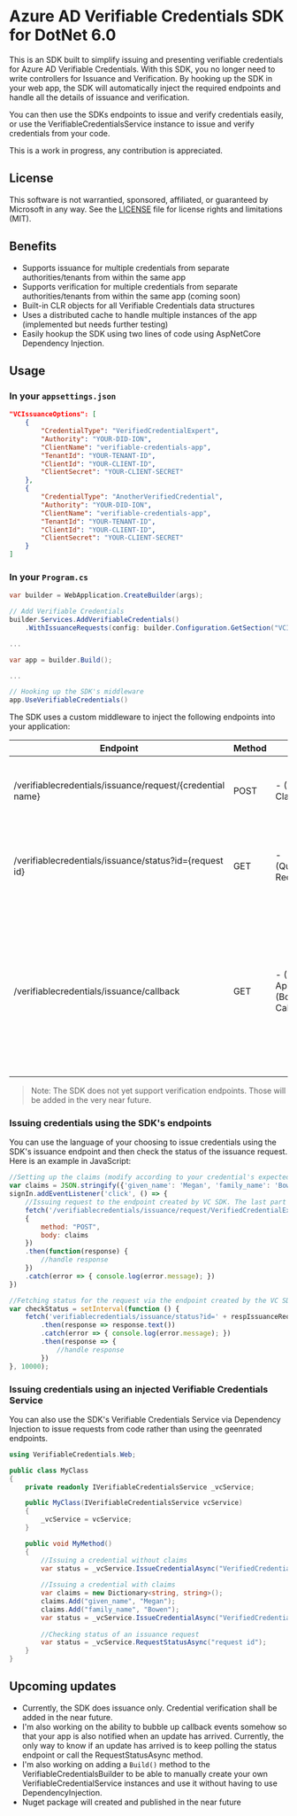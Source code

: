 # Azure AD Verifiable Credentials SDK for DotNet 6.0

This is an SDK built to simplify issuing and presenting verifiable credentials for Azure AD Verifiable Credentials.
With this SDK, you no longer need to write controllers for Issuance and Verification. By hooking up the SDK in your web app, the SDK will automatically inject the required endpoints and handle all the details of issuance and verification.

You can then use the SDKs endpoints to issue and verify credentials easily, or use the VerifiableCredentialsService instance to issue and verify credentials from your code.

This is a work in progress, any contribution is appreciated.

## License
This software is not warrantied, sponsored, affiliated, or guaranteed by Microsoft in any way.
See the [LICENSE](LICENSE.md) file for license rights and limitations (MIT).

## Benefits
- Supports issuance for multiple credentials from separate authorities/tenants from within the same app
- Supports verification for multiple credentials from separate authorities/tenants from within the same app (coming soon)
- Built-in CLR objects for all Verifiable Credentials data structures
- Uses a distributed cache to handle multiple instances of the app (implemented but needs further testing)
- Easily hookup the SDK using two lines of code using AspNetCore Dependency Injection.

## Usage

### In your `appsettings.json`

```json
"VCIssuanceOptions": [
    {
        "CredentialType": "VerifiedCredentialExpert",
        "Authority": "YOUR-DID-ION",
        "ClientName": "verifiable-credentials-app",
        "TenantId": "YOUR-TENANT-ID",
        "ClientId": "YOUR-CLIENT-ID",
        "ClientSecret": "YOUR-CLIENT-SECRET"
    },
    {
        "CredentialType": "AnotherVerifiedCredential",
        "Authority": "YOUR-DID-ION",
        "ClientName": "verifiable-credentials-app",
        "TenantId": "YOUR-TENANT-ID",
        "ClientId": "YOUR-CLIENT-ID",
        "ClientSecret": "YOUR-CLIENT-SECRET"
    }
]
```

### In your `Program.cs`

```csharp
var builder = WebApplication.CreateBuilder(args);

// Add Verifiable Credentials
builder.Services.AddVerifiableCredentials()
    .WithIssuanceRequests(config: builder.Configuration.GetSection("VCIssuanceOptions"));

...

var app = builder.Build();

...

// Hooking up the SDK's middleware
app.UseVerifiableCredentials()
```

The SDK uses a custom middleware to inject the following endpoints into your application:

| Endpoint                                                  | Method | Parameters                                                           | Response        | Description                                                                                                                                                      |
|-----------------------------------------------------------|--------|----------------------------------------------------------------------|-----------------|------------------------------------------------------------------------------------------------------------------------------------------------------------------|
| /verifiablecredentials/issuance/request/{credential name} | POST   | - (Body/Optional) Claims in json format                              | Issuance Status | You can use this endpoint to issue a credential by name                                                                                                          |
| /verifiablecredentials/issuance/status?id={request id}    | GET    | - (QueryString/Required) Request Id                                  | Issuance Status | You can use this endpoint to check the status of an issuance request                                                                                             |
| /verifiablecredentials/issuance/callback                  | GET    | - (Header/Optional) ApiKey - (Body/Required) Callback in json format | None            | This endpoint is used by the Verifiable Credentials Service to notify the SDK of an update in a request's status. You should not use this endpoint in your code. |


> Note:
> The SDK does not yet support verification endpoints. Those will be added in the very near future.

### Issuing credentials using the SDK's endpoints

You can use the language of your choosing to issue credentials using the SDK's issuance endpoint and then check the status of the issuance request.
Here is an example in JavaScript:

```javascript
//Setting up the claims (modify according to your credential's expected claims or set to an empty string
var claims = JSON.stringify({'given_name': 'Megan', 'family_name': 'Bowen'})
signIn.addEventListener('click', () => {
    //Issuing request to the endpoint created by VC SDK. The last part of this Url is the name of the credential you want to issue
    fetch('/verifiablecredentials/issuance/request/VerifiedCredentialExpert',
    {
        method: "POST",
        body: claims
    })
    .then(function(response) {
        //handle response
    })
    .catch(error => { console.log(error.message); })
})

//Fetching status for the request via the endpoint created by the VC SDK
var checkStatus = setInterval(function () {
    fetch('verifiablecredentials/issuance/status?id=' + respIssuanceReq.requestId )
        .then(response => response.text())
        .catch(error => { console.log(error.message); })
        .then(response => {
            //handle response
        })
}, 10000);
```

### Issuing credentials using an injected Verifiable Credentials Service
You can also use the SDK's Verifiable Credentials Service via Dependency Injection to issue requests from code rather than using the geenrated endpoints.

```csharp
using VerifiableCredentials.Web;

public class MyClass
{
    private readonly IVerifiableCredentialsService _vcService;

    public MyClass(IVerifiableCredentialsService vcService)
    {
        _vcService = vcService;
    }

    public void MyMethod()
    {
        //Issuing a credential without claims
        var status = _vcService.IssueCredentialAsync("VerifiedCredentialExpert", new Uri("https://myapp.com"));
    
        //Issuing a credential with claims
        var claims = new Dictionary<string, string>();
        claims.Add("given_name", "Megan");
        claims.Add("family_name", "Bowen");
        var status = _vcService.IssueCredentialAsync("VerifiedCredentialExpert", new Uri("https://myapp.com"), claims);
        
        //Checking status of an issuance request
        var status = _vcService.RequestStatusAsync("request id");
    }
}
```

## Upcoming updates

- Currently, the SDK does issuance only. Credential verification shall be added in the near future.
- I'm also working on the ability to bubble up callback events somehow so that your app is also notified when an update has arrived. Currently, the only way to know if an update has arrived is to keep polling the status endpoint or call the RequestStatusAsync method.
- I'm also working on adding a `Build()` method to the VerifiableCredentialsBuilder to be able to manually create your own VerifiableCredentialService instances and use it without having to use DependencyInjection.
- Nuget package will created and published in the near future